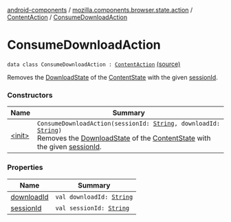 [android-components](../../../index.md) / [mozilla.components.browser.state.action](../../index.md) / [ContentAction](../index.md) / [ConsumeDownloadAction](./index.md)

# ConsumeDownloadAction

`data class ConsumeDownloadAction : `[`ContentAction`](../index.md) [(source)](https://github.com/mozilla-mobile/android-components/blob/master/components/browser/state/src/main/java/mozilla/components/browser/state/action/BrowserAction.kt#L210)

Removes the [DownloadState](../../../mozilla.components.browser.state.state.content/-download-state/index.md) of the [ContentState](../../../mozilla.components.browser.state.state/-content-state/index.md) with the given [sessionId](session-id.md).

### Constructors

| Name | Summary |
|---|---|
| [&lt;init&gt;](-init-.md) | `ConsumeDownloadAction(sessionId: `[`String`](https://kotlinlang.org/api/latest/jvm/stdlib/kotlin/-string/index.html)`, downloadId: `[`String`](https://kotlinlang.org/api/latest/jvm/stdlib/kotlin/-string/index.html)`)`<br>Removes the [DownloadState](../../../mozilla.components.browser.state.state.content/-download-state/index.md) of the [ContentState](../../../mozilla.components.browser.state.state/-content-state/index.md) with the given [sessionId](session-id.md). |

### Properties

| Name | Summary |
|---|---|
| [downloadId](download-id.md) | `val downloadId: `[`String`](https://kotlinlang.org/api/latest/jvm/stdlib/kotlin/-string/index.html) |
| [sessionId](session-id.md) | `val sessionId: `[`String`](https://kotlinlang.org/api/latest/jvm/stdlib/kotlin/-string/index.html) |
